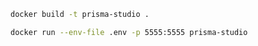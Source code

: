 ```sh
docker build -t prisma-studio .
```

```sh
docker run --env-file .env -p 5555:5555 prisma-studio
```
